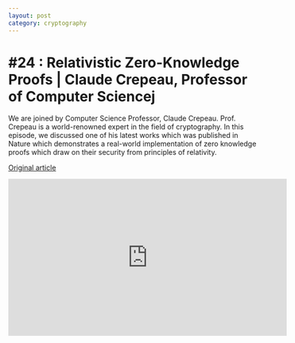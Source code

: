 ```yaml
---
layout: post
category: cryptography 
---
```


# #24 : Relativistic Zero-Knowledge Proofs | Claude Crepeau, Professor of Computer Sciencej

We are joined by Computer Science Professor, Claude Crepeau. Prof. Crepeau is a world-renowned expert in the field of cryptography. In this episode, we discussed one of his latest works which was published in Nature which demonstrates a real-world implementation of zero knowledge proofs which draw on their security from principles of relativity.

[Original article](https://www.nature.com/articles/s41586-021-03998-y)

<iframe width="560" height="315" src="https://www.youtube.com/embed/UcM-c3ynppU" title="YouTube video player" frameborder="0" allow="accelerometer; autoplay; clipboard-write; encrypted-media; gyroscope; picture-in-picture" allowfullscreen></iframe>

